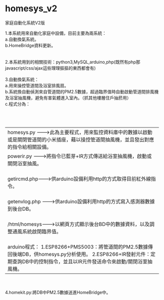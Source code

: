 # homesys_v2
家庭自動化系統V2版<br>

1.本系統用來自動化家庭中設備，目前主要為兩系統：<br>
  a.自動換氣系統。<br>
  b.HomeBridge資料更新。<br>
<br>  
2.本系統用到的相關技術：python3,MySQL,arduino,php(既然有php那javascript/css/ajax這些理理摳摳的東西都會有)<br>
<br>
3.自動換氣系統：<br>
a.用來操控管道間及浴室排風扇。<br>
b.系統換自動偵測來自管道間的PM2.5數據，超過臨界值時自動啟動管道間排風機及浴室抽風機，避免有害氣體進入室內。（抓其他樓層住戶抽菸用）<br>
c.程式分為：<table><tr><td>
    homesys.py --->此為主要程式，用來監控資料庫中的數據以啟動或是關閉管道間的小米插座，藉以操控管道間抽風機，並且發出對應的指令給相關設備。
    </td></tr>
    <tr><td>
    powerir.py --->將指令已藍芽+IR方式傳送給浴室抽風機，啟動或關閉浴室抽風。
    </td></tr>
    <tr><td>  
	  getircmd.php--->供arduino設備利用http的方式取得目前紅外線指令。
    </td></tr>  
    <tr><td>  
	  getenvlog.php --->供arduino設備利用http的方式寫入感測器數據到後台DB。
    </td></tr>  
    <tr><td>  
	  /html/homesys--->以網頁方式顯示後台BD中的數據資料，以及調整通風系統啟閉臨界值。
    </td></tr>  
    <tr><td>  
	  arduino程式：
       1.ESP8266+PMS5003：將管道間的PM2.5數據傳回後端DB，供homesys.py分析使用。
	     2.ESP8266+IR發射元件：定期查詢DB中的控制指令，並且以IR元件發送命令來啟動/關閉浴室抽風機。
    </td></tr>  
    </table>  
<br>
4.homekit.py:將DB中PM2.5數據送進HomeBridge中。<br>
  
